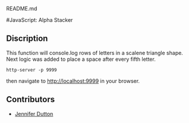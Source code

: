 README.md

#JavaScript: Alpha Stacker

## Discription
This function will console.log rows of letters in a scalene triangle shape. Next logic was added to place a space after every fifth letter.


```
http-server -p 9999

```
then navigate to [http://localhost:9999](http://localhost:9999) in your browser.

## Contributors
- [Jennifer Dutton](https://github.com/jduttondesign)